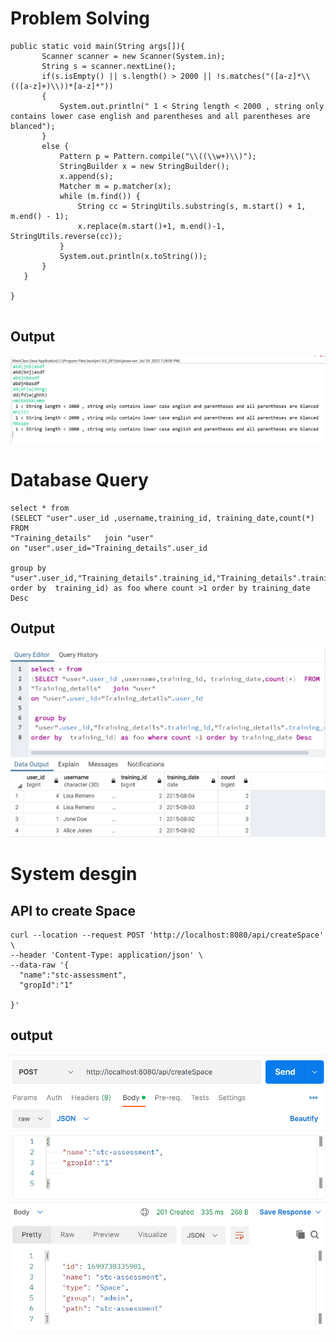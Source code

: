 
# Problem Solving
 ```
public static void main(String args[]){
        Scanner scanner = new Scanner(System.in);
        String s = scanner.nextLine();
        if(s.isEmpty() || s.length() > 2000 || !s.matches("([a-z]*\\(([a-z]+)\\))*[a-z]*"))
        {
            System.out.println(" 1 < String length < 2000 , string only contains lower case english and parentheses and all parentheses are blanced");
        }
        else {
            Pattern p = Pattern.compile("\\((\\w+)\\)");
            StringBuilder x = new StringBuilder();
            x.append(s);
            Matcher m = p.matcher(x);
            while (m.find()) {
                String cc = StringUtils.substring(s, m.start() + 1, m.end() - 1);
                x.replace(m.start()+1, m.end()-1, StringUtils.reverse(cc));
            }
            System.out.println(x.toString());
        }
    }

}
  
  ```
## Output
![Problem Solving Output](./Images/p1.png)  

# Database Query
  ```
  select * from 
(SELECT "user".user_id ,username,training_id, training_date,count(*)  FROM 
"Training_details"   join "user"
on "user".user_id="Training_details".user_id

 group by 
 "user".user_id,"Training_details".training_id,"Training_details".training_date
order by  training_id) as foo where count >1 order by training_date Desc
  ```
## Output
![DB Output](./Images/p2.png)  

# System desgin 

## API to create Space
  ```
curl --location --request POST 'http://localhost:8080/api/createSpace' \
--header 'Content-Type: application/json' \
--data-raw '{
    "name":"stc-assessment",
    "gropId":"1"
    
}'
  ```
## output 
 ![DB Output](./Images/p3.png) 